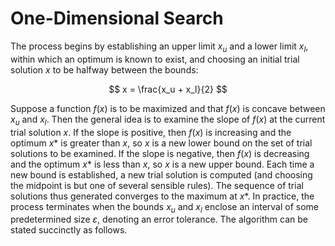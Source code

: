 # **One-Dimensional Search**

The process begins by establishing an upper limit $x_u$ and a lower limit $x_l$, within which an optimum is known to exist, and choosing an initial trial solution $x$ to be halfway between the bounds: 

$$
x = \frac{x_u + x_l}{2}
$$

Suppose a function $f(x)$ is to be maximized and that $f(x)$ is concave between $x_u$ and $x_l$. Then the general idea is to examine the slope of $f(x)$ at the current trial solution $x$. If the slope is positive, then $f(x)$ is increasing and the optimum $x*$ is greater than $x$, so $x$ is a new lower bound on the set of trial solutions to be examined. If the slope is negative, then $f(x)$ is decreasing and the optimum $x*$ is less than $x$, so $x$ is a new upper bound. Each time a new bound is established, a new trial solution is computed (and choosing the midpoint is but one of several sensible rules). The sequence of trial solutions thus generated converges to the maximum at $x*$. In practice, the process terminates when the bounds $x_u$ and $x_l$ enclose an interval of some predetermined size $ε$, denoting an error tolerance. The algorithm can be stated succinctly as follows.